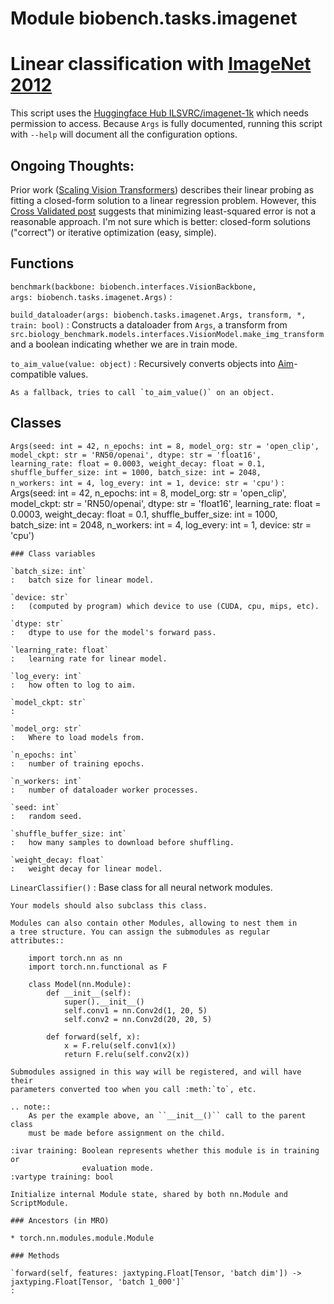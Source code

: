 Module biobench.tasks.imagenet
==============================
# Linear classification with [ImageNet 2012](https://image-net.org/)

This script uses the [Huggingface Hub ILSVRC/imagenet-1k](https://huggingface.co/datasets/ILSVRC/imagenet-1k) which needs permission to access.
Because `Args` is fully documented, running this script with `--help` will document all the configuration options.

## Ongoing Thoughts:

Prior work ([Scaling Vision Transformers](https://arxiv.org/abs/2106.04560)) describes their linear probing as fitting a closed-form solution to a linear regression problem.
However, this [Cross Validated post](https://stats.stackexchange.com/questions/430341/linear-regression-for-multi-class-classification) suggests that minimizing least-squared error is not a reasonable approach.
I'm not sure which is better: closed-form solutions ("correct") or iterative optimization (easy, simple).

Functions
---------

`benchmark(backbone: biobench.interfaces.VisionBackbone, args: biobench.tasks.imagenet.Args)`
:   

`build_dataloader(args: biobench.tasks.imagenet.Args, transform, *, train: bool)`
:   Constructs a dataloader from `Args`, a transform from `src.biology_benchmark.models.interfaces.VisionModel.make_img_transform` and a boolean indicating whether we are in train mode.

`to_aim_value(value: object)`
:   Recursively converts objects into [Aim](https://github.com/aimhubio/aim)-compatible values.
    
    As a fallback, tries to call `to_aim_value()` on an object.

Classes
-------

`Args(seed: int = 42, n_epochs: int = 8, model_org: str = 'open_clip', model_ckpt: str = 'RN50/openai', dtype: str = 'float16', learning_rate: float = 0.0003, weight_decay: float = 0.1, shuffle_buffer_size: int = 1000, batch_size: int = 2048, n_workers: int = 4, log_every: int = 1, device: str = 'cpu')`
:   Args(seed: int = 42, n_epochs: int = 8, model_org: str = 'open_clip', model_ckpt: str = 'RN50/openai', dtype: str = 'float16', learning_rate: float = 0.0003, weight_decay: float = 0.1, shuffle_buffer_size: int = 1000, batch_size: int = 2048, n_workers: int = 4, log_every: int = 1, device: str = 'cpu')

    ### Class variables

    `batch_size: int`
    :   batch size for linear model.

    `device: str`
    :   (computed by program) which device to use (CUDA, cpu, mips, etc).

    `dtype: str`
    :   dtype to use for the model's forward pass.

    `learning_rate: float`
    :   learning rate for linear model.

    `log_every: int`
    :   how often to log to aim.

    `model_ckpt: str`
    :

    `model_org: str`
    :   Where to load models from.

    `n_epochs: int`
    :   number of training epochs.

    `n_workers: int`
    :   number of dataloader worker processes.

    `seed: int`
    :   random seed.

    `shuffle_buffer_size: int`
    :   how many samples to download before shuffling.

    `weight_decay: float`
    :   weight decay for linear model.

`LinearClassifier()`
:   Base class for all neural network modules.
    
    Your models should also subclass this class.
    
    Modules can also contain other Modules, allowing to nest them in
    a tree structure. You can assign the submodules as regular attributes::
    
        import torch.nn as nn
        import torch.nn.functional as F
    
        class Model(nn.Module):
            def __init__(self):
                super().__init__()
                self.conv1 = nn.Conv2d(1, 20, 5)
                self.conv2 = nn.Conv2d(20, 20, 5)
    
            def forward(self, x):
                x = F.relu(self.conv1(x))
                return F.relu(self.conv2(x))
    
    Submodules assigned in this way will be registered, and will have their
    parameters converted too when you call :meth:`to`, etc.
    
    .. note::
        As per the example above, an ``__init__()`` call to the parent class
        must be made before assignment on the child.
    
    :ivar training: Boolean represents whether this module is in training or
                    evaluation mode.
    :vartype training: bool
    
    Initialize internal Module state, shared by both nn.Module and ScriptModule.

    ### Ancestors (in MRO)

    * torch.nn.modules.module.Module

    ### Methods

    `forward(self, features: jaxtyping.Float[Tensor, 'batch dim']) ‑> jaxtyping.Float[Tensor, 'batch 1_000']`
    :